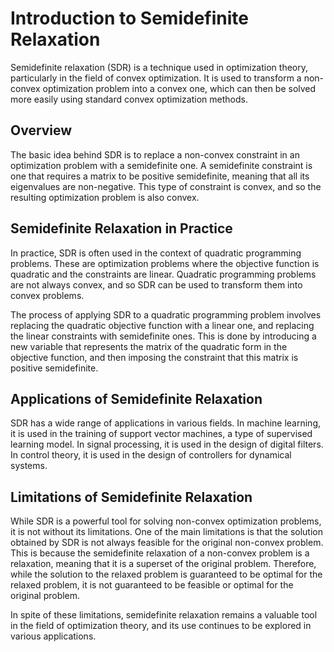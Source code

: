 # Introduction to Semidefinite Relaxation

Semidefinite relaxation (SDR) is a technique used in optimization theory, particularly in the field of convex optimization. It is used to transform a non-convex optimization problem into a convex one, which can then be solved more easily using standard convex optimization methods. 

## Overview

The basic idea behind SDR is to replace a non-convex constraint in an optimization problem with a semidefinite one. A semidefinite constraint is one that requires a matrix to be positive semidefinite, meaning that all its eigenvalues are non-negative. This type of constraint is convex, and so the resulting optimization problem is also convex.

## Semidefinite Relaxation in Practice

In practice, SDR is often used in the context of quadratic programming problems. These are optimization problems where the objective function is quadratic and the constraints are linear. Quadratic programming problems are not always convex, and so SDR can be used to transform them into convex problems.

The process of applying SDR to a quadratic programming problem involves replacing the quadratic objective function with a linear one, and replacing the linear constraints with semidefinite ones. This is done by introducing a new variable that represents the matrix of the quadratic form in the objective function, and then imposing the constraint that this matrix is positive semidefinite.

## Applications of Semidefinite Relaxation

SDR has a wide range of applications in various fields. In machine learning, it is used in the training of support vector machines, a type of supervised learning model. In signal processing, it is used in the design of digital filters. In control theory, it is used in the design of controllers for dynamical systems.

## Limitations of Semidefinite Relaxation

While SDR is a powerful tool for solving non-convex optimization problems, it is not without its limitations. One of the main limitations is that the solution obtained by SDR is not always feasible for the original non-convex problem. This is because the semidefinite relaxation of a non-convex problem is a relaxation, meaning that it is a superset of the original problem. Therefore, while the solution to the relaxed problem is guaranteed to be optimal for the relaxed problem, it is not guaranteed to be feasible or optimal for the original problem.

In spite of these limitations, semidefinite relaxation remains a valuable tool in the field of optimization theory, and its use continues to be explored in various applications.

